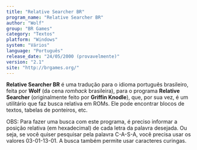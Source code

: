 ```yaml
---
title: "Relative Searcher BR"
program_name: "Relative Searcher BR"
author: "Wolf"
group: "BR Games"
category: "Textos"
platform: "Windows"
system: "Vários"
language: "Português"
release_date: "24/05/2000 (provavelmente)"
version: "2.1"
site: "http://brgames.org/"
---
```

<b>Relative Searcher BR</b> é uma tradução para o idioma português brasileiro, feita por <b>Wolf</b> (da cena <i>romhack</i> brasileira), para o programa <b>Relative Searcher</b> (originalmente feito por <b>Griffin Knodle</b>), que, por sua vez, é um utilitário que faz busca relativa em ROMs. Ele pode encontrar blocos de textos, tabelas de ponteiros, etc.

OBS: Para fazer uma busca com este programa, é preciso informar a posição relativa (em hexadecimal) de cada letra da palavra desejada. Ou seja, se você quiser pesquisar pela palavra C-A-S-A, você precisa usar os valores 03-01-13-01. A busca também permite usar caracteres curingas.
